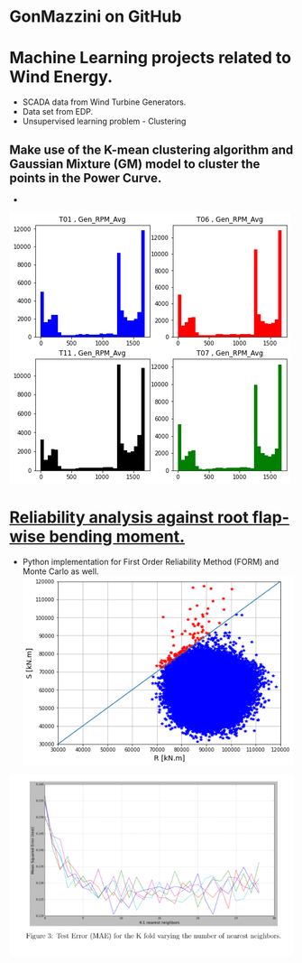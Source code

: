 # GonMazzini on GitHub

# Machine Learning projects related to Wind Energy.
* SCADA data from Wind Turbine Generators.
* Data set from EDP.
* Unsupervised learning problem - Clustering
## Make use of the K-mean clustering algorithm and Gaussian Mixture (GM) model to cluster the points in the Power Curve.

* 

![image](images/Gen%20RPM.png)


# [Reliability analysis against root flap-wise bending moment.](https://github.com/GonMazzini/Reliability-Analysis)
* Python implementation for First Order Reliability Method (FORM) and Monte Carlo as well.
![image](images/Reliability%20plot.png?raw=true)

![image](images/KNN%20regressor.png)

